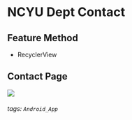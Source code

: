 
# NCYU Dept Contact

## Feature Method
* RecyclerView

## Contact Page
![](https://i.imgur.com/4WwN3J9.gif)




###### tags: `Android_App`